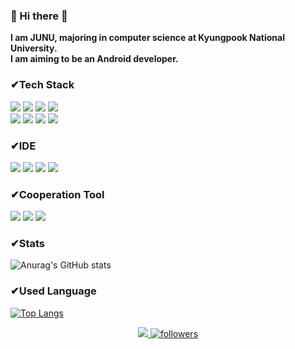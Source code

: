 ### 👋 Hi there 👋
**I am JUNU, majoring in computer science at Kyungpook National University.\
I am aiming to be an Android developer.**

### ✔**Tech Stack**

<div align="left">
<img src="https://img.shields.io/badge/JAVA-%E2%98%85%E2%98%85%E2%98%85%E2%98%85%E2%98%86-007396?style=for-the-badge&logo=java&logoColor=white">
 <img src="https://img.shields.io/badge/C-%E2%98%85%E2%98%85%E2%98%85%E2%98%85%E2%98%86-A8B9CC?style=for-the-badge&logo=C&logoColor=white">
  <img src="https://img.shields.io/badge/Python-%E2%98%85%E2%98%85%E2%98%85%E2%98%86%E2%98%86-3776AB?style=for-the-badge&logo=Python&logoColor=white">
<img src="https://img.shields.io/badge/AWS-%E2%98%85%E2%98%85%E2%98%85%E2%98%86%E2%98%86-232F3E?style=for-the-badge&logo=Amazon AWS&logoColor=white">
</div>
<div align="left">
 <img src="https://img.shields.io/badge/mysql-%E2%98%85%E2%98%85%E2%98%85%E2%98%86%E2%98%86-4479A1?style=for-the-badge&logo=mysql&logoColor=white">
<img src="https://img.shields.io/badge/html-%E2%98%85%E2%98%85%E2%98%86%E2%98%86%E2%98%86-E34F26?style=for-the-badge&logo=html5&logoColor=white">
 <img src="https://img.shields.io/badge/css-%E2%98%85%E2%98%85%E2%98%86%E2%98%86%E2%98%86-1572B6?style=for-the-badge&logo=css3&logoColor=white">
 <img src="https://img.shields.io/badge/Node.js-%E2%98%85%E2%98%86%E2%98%86%E2%98%86%E2%98%86-339933?style=for-the-badge&logo=Node.js&logoColor=white">
</div>


### ✔**IDE**
<div align="left">
 <img src="https://img.shields.io/badge/Android Studio-3DDC84?style=for-the-badge&logo=Android Studio&logoColor=white">
 <img src="https://img.shields.io/badge/Visual Studio-5C2D91?style=for-the-badge&logo=Visual Studio&logoColor=white">
 <img src="https://img.shields.io/badge/Visual Studio Code-007ACC?style=for-the-badge&logo=Visual Studio Code&logoColor=white">
 <img src="https://img.shields.io/badge/Eclipse IDE-2C2255?style=for-the-badge&logo=Eclipse IDE&logoColor=white">
</div>

### ✔**Cooperation Tool**
<div align="left">
 <img src="https://img.shields.io/badge/github-181717?style=for-the-badge&logo=github&logoColor=white">
  <img src="https://img.shields.io/badge/Slack-4A154B?style=for-the-badge&logo=Slack&logoColor=white">
   <img src="https://img.shields.io/badge/Discord-5865F2?style=for-the-badge&logo=Discord&logoColor=white">
 </div>

### ✔**Stats**

<p><img src="https://github-readme-stats.vercel.app/api?username=wnsdn2186&amp;show_icons=true" alt="Anurag&#39;s GitHub stats"></p>



### ✔**Used Language**
<p> <a href="https://github.com/anuraghazra/github-readme-stats"><img src="https://github-readme-stats.vercel.app/api/top-langs/?username=wnsdn2186&amp;layout=compact" alt="Top Langs"></a></p>

 <div align="center">
 <a href="https://github.com/wnsdn2186"><img src="https://hits.seeyoufarm.com/api/count/incr/badge.svg?url=https%3A%2F%2Fgithub.com%2Fwnsdn2186&count_bg=%235094F0&title_bg=%235094F0&icon=android.svg&icon_color=%23FFFFFF&title=hits&edge_flat=false"/>
 <img src="https://img.shields.io/github/followers/wnsdn2186?style=social" alt="followers"></a> 
 </div>



 

